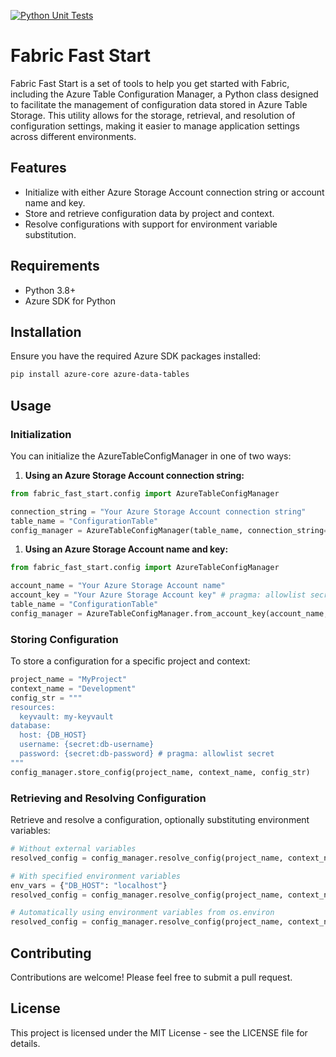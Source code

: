 [![Python Unit Tests](https://github.com/f5serge/fabric-fast-start/actions/workflows/python-tests.yaml/badge.svg)](https://github.com/f5serge/fabric-fast-start/actions/workflows/python-tests.yaml)

# Fabric Fast Start

Fabric Fast Start is a set of tools to help you get started with Fabric, including the Azure Table Configuration Manager, a Python class designed to facilitate the management of configuration data stored in Azure Table Storage. This utility allows for the storage, retrieval, and resolution of configuration settings, making it easier to manage application settings across different environments.

## Features

- Initialize with either Azure Storage Account connection string or account name and key.
- Store and retrieve configuration data by project and context.
- Resolve configurations with support for environment variable substitution.

## Requirements

- Python 3.8+
- Azure SDK for Python

## Installation

Ensure you have the required Azure SDK packages installed:

```bash
pip install azure-core azure-data-tables
```

## Usage

### Initialization

You can initialize the AzureTableConfigManager in one of two ways:

1. **Using an Azure Storage Account connection string:**

```python
from fabric_fast_start.config import AzureTableConfigManager

connection_string = "Your Azure Storage Account connection string"
table_name = "ConfigurationTable"
config_manager = AzureTableConfigManager(table_name, connection_string=connection_string)
```

1. **Using an Azure Storage Account name and key:**

```python
from fabric_fast_start.config import AzureTableConfigManager

account_name = "Your Azure Storage Account name"
account_key = "Your Azure Storage Account key" # pragma: allowlist secret
table_name = "ConfigurationTable"
config_manager = AzureTableConfigManager.from_account_key(account_name, account_key, table_name)
```

### Storing Configuration

To store a configuration for a specific project and context:

```python
project_name = "MyProject"
context_name = "Development"
config_str = """
resources:
  keyvault: my-keyvault
database:
  host: {DB_HOST}
  username: {secret:db-username}
  password: {secret:db-password} # pragma: allowlist secret
"""
config_manager.store_config(project_name, context_name, config_str)
```

### Retrieving and Resolving Configuration

Retrieve and resolve a configuration, optionally substituting environment variables:

```python
# Without external variables
resolved_config = config_manager.resolve_config(project_name, context_name)

# With specified environment variables
env_vars = {"DB_HOST": "localhost"}
resolved_config = config_manager.resolve_config(project_name, context_name, env_vars)

# Automatically using environment variables from os.environ
resolved_config = config_manager.resolve_config(project_name, context_name, os.environ)
```

## Contributing

Contributions are welcome! Please feel free to submit a pull request.

## License

This project is licensed under the MIT License - see the LICENSE file for details.
